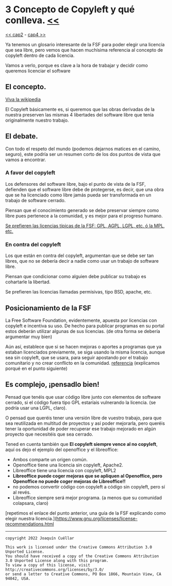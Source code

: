 # 3 Concepto de Copyleft y qué conlleva. [<<](../README.md)
[<< cap2](./capitulo2.md) - [cap4 >>](./capitulo4.md)

Ya tenemos un glosario interesante de la FSF para poder elegir una licencia que sea libre, pero vemos que hacen muchísima referencia al concepto de copyleft dentro de cada licencia.

Vamos a verlo, porque es clave a la hora de trabajar y decidir como queremos licenciar el software


## El concepto.

[Viva la wikipedia](https://es.wikipedia.org/wiki/Copyleft)

El Copyleft básicamente es, si queremos que las obras derivadas de la nuestra preserven las mismas 4 libertades del software libre que tenía originalmente nuestro trabajo.

## El debate.

Con todo el respeto del mundo (podemos dejarnos matices en el camino, seguro), este podría ser un resumen corto de los dos puntos de vista que vamos a encontrar.

### A favor del copyleft

Los defensores del software libre, bajo el punto de vista de la FSF, defienden que el software libre debe de protegerse, es decir, que una obra que se ha licenciado como libre jamás pueda ser transformada en un trabajo de software cerrado.

Piensan que el conocimiento generado se debe preservar siempre como libre pues pertenece a la comunidad, y es mejor para el progreso humano.

[Se prefieren las licencias típicas de la FSF: GPL, AGPL, LGPL, etc. ó la MPL, etc.](https://www.gnu.org/licenses/copyleft.es.html)

### En contra del copyleft

Los que están en contra del copyleft, argumentan que se debe ser tan libres, que no se debería decir a nadie como usar un trabajo de software libre.

Piensan que condicionar como alguien debe publicar su trabajo es cohartarle la libertad.

Se prefieren las licencias llamadas permisivas, tipo BSD, apache, etc.

## Posicionamiento de la FSF

La Free Software Foundation, evidentemente, apuesta por licencias con copyleft e incentiva su uso. De hecho para publicar programas en su portal estos deberán utilizar algunas de sus licencias. (de otra forma se debería argumentar muy bien)

Aún así, establece que si se hacen mejoras o aportes a programas que ya estaban licenciados previamente, se siga usando la misma licencia, aunque sea sin copyleft, que se usara, para seguir apostando por el trabajo comunitario y no crear conflicto en la comunidad. [referencia](https://www.gnu.org/licenses/license-recommendations.html) (explicamos porqué en el punto siguiente)

## Es complejo, ¡pensadlo bien!

Pensad que tenéis que usar código libre junto con elementos de software cerrado, si el código fuera tipo GPL estaríais vulnerando la licencia. (se podría usar una LGPL, claro).

O pensad que queréis tener una versión libre de vuestro trabajo, para que sea reutilizada en multitud de proyectos y así poder mejorarla, pero queréis tener la oportunidad de poder recuperar ese trabajo mejorado en algún proyecto que necesitéis que sea cerrado.

Tened en cuenta también que **El copyleft siempre vence al no copyleft**, aquí os dejo el ejemplo del openoffice y el libreoffice:

+ Ambos comparte un origen común.
+ Openoffice tiene una licencia sin copyleft, Apache2.
+ Libreoffice tiene una licencia con copyleft, MPL2
+ **Libreoffice puede coger mejoras que se apliquen al Openoffice, pero Openoffice no puede coger mejoras de Libreoffice!!**
+ no podemos convertir código con copyleft a código sin copyleft, pero sí al revés.
+ Libreoffice siempre será mejor programa. (a menos que su comunidad colapsara, claro)

[repetimos el enlace del punto anterior, una guía de la FSF explicando como elegir nuestra licencia.](https://www.gnu.org/licenses/license-recommendations.html

***

```
copyright 2022 Joaquín Cuéllar

This work is licensed under the Creative Commons Attribution 3.0 Unported License. 
You should have received a copy of the Creative Commons Attribution 3.0 Unported License along with this program.
To view a copy of this license, visit http://creativecommons.org/licenses/by/3.0/
or send a letter to Creative Commons, PO Box 1866, Mountain View, CA 94042, USA.
```

